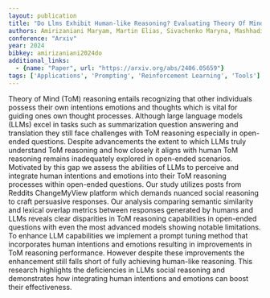 ```yaml
---
layout: publication
title: "Do Llms Exhibit Human-like Reasoning? Evaluating Theory Of Mind In Llms For Open-ended Responses"
authors: Amirizaniani Maryam, Martin Elias, Sivachenko Maryna, Mashhadi Afra, Shah Chirag
conference: "Arxiv"
year: 2024
bibkey: amirizaniani2024do
additional_links:
  - {name: "Paper", url: "https://arxiv.org/abs/2406.05659"}
tags: ['Applications', 'Prompting', 'Reinforcement Learning', 'Tools']
---
```

Theory of Mind (ToM) reasoning entails recognizing that other individuals possess their own intentions emotions and thoughts which is vital for guiding ones own thought processes. Although large language models (LLMs) excel in tasks such as summarization question answering and translation they still face challenges with ToM reasoning especially in open-ended questions. Despite advancements the extent to which LLMs truly understand ToM reasoning and how closely it aligns with human ToM reasoning remains inadequately explored in open-ended scenarios. Motivated by this gap we assess the abilities of LLMs to perceive and integrate human intentions and emotions into their ToM reasoning processes within open-ended questions. Our study utilizes posts from Reddits ChangeMyView platform which demands nuanced social reasoning to craft persuasive responses. Our analysis comparing semantic similarity and lexical overlap metrics between responses generated by humans and LLMs reveals clear disparities in ToM reasoning capabilities in open-ended questions with even the most advanced models showing notable limitations. To enhance LLM capabilities we implement a prompt tuning method that incorporates human intentions and emotions resulting in improvements in ToM reasoning performance. However despite these improvements the enhancement still falls short of fully achieving human-like reasoning. This research highlights the deficiencies in LLMs social reasoning and demonstrates how integrating human intentions and emotions can boost their effectiveness.
